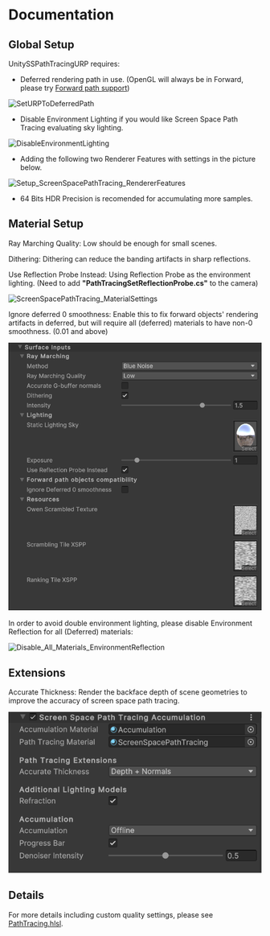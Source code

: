 Documentation
=============

Global Setup
-------------

UnitySSPathTracingURP requires:

- Deferred rendering path in use. (OpenGL will always be in Forward, please try [Forward path support](https://github.com/jiaozi158/UnitySSPathTracingURP/blob/main/Documentation/ForwardPathSupport.md))

 ![SetURPToDeferredPath](https://github.com/jiaozi158/UnitySSPathTracingURP/blob/main/Documentation/Images/Settings/URP_DeferredPath.png)

- Disable Environment Lighting if you would like Screen Space Path Tracing evaluating sky lighting.

 ![DisableEnvironmentLighting](https://github.com/jiaozi158/UnitySSPathTracingURP/blob/main/Documentation/Images/Settings/DisableEnvironmentLighting.png)

- Adding the following two Renderer Features with settings in the picture below.

 ![Setup_ScreenSpacePathTracing_RendererFeatures](https://github.com/jiaozi158/UnitySSPathTracingURP/blob/main/Documentation/Images/Settings/Setup_ScreenSpacePathTracing_RendererFeatures.png)

- 64 Bits HDR Precision is recomended for accumulating more samples.

Material Setup
-------------

Ray Marching Quality: Low should be enough for small scenes.

Dithering: Dithering can reduce the banding artifacts in sharp reflections.

Use Reflection Probe Instead: Using Reflection Probe as the environment lighting. (Need to add **"PathTracingSetReflectionProbe.cs"** to the camera)

 ![ScreenSpacePathTracing_MaterialSettings](https://github.com/jiaozi158/UnitySSPathTracingURP/blob/main/Documentation/Images/Settings/AddProbeSetter.jpg)

Ignore deferred 0 smoothness: Enable this to fix forward objects' rendering artifacts in deferred, but will require all (deferred) materials to have non-0 smoothness. (0.01 and above)

 ![ScreenSpacePathTracing_MaterialSettings](https://github.com/jiaozi158/UnitySSPathTracingURP/blob/main/Documentation/Images/Settings/ScreenSpacePathTracing_MaterialSettings.png)

In order to avoid double environment lighting, please disable Environment Reflection for all (Deferred) materials:

 ![Disable_All_Materials_EnvironmentReflection](https://github.com/jiaozi158/UnitySSPathTracingURP/blob/main/Documentation/Images/Settings/Disable_All_Materials_EnvironmentReflection.png)

Extensions
-------------

Accurate Thickness: Render the backface depth of scene geometries to improve the accuracy of screen space path tracing.

 ![AccurateThickness](https://github.com/jiaozi158/UnitySSPathTracingURP/blob/main/Documentation/Images/Settings/AccurateThickness.png)

Details
-------------

For more details including custom quality settings, please see [PathTracing.hlsl](https://github.com/jiaozi158/UnitySSPathTracingURP/blob/main/Assets/Shaders/ScreenSpacePathTracing/PathTracing.hlsl).
